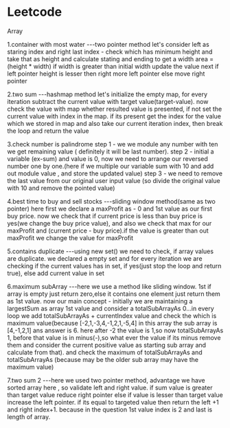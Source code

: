 # Leetcode

Array

1.container with most water
    ---two pointer method
    let's consider left as staring index and right last index -
    check which has minimum height and take that as height and calculate stating and ending to get a width
    area = (height * width) if width is greater than initial width update the value
    next if left pointer height is lesser then right more left pointer else move right pointer

2.two sum 
    ---hashmap method
    let's initialize the empty map, for every iteration subtract the current value with target value(target-value).
    now check the value with map whether resulted value is presented, if not set the current value with index in the map.
    if its present get the index for the value which we stored in map and also take our current iteration index, then break
    the loop and return the value 

3.check number is palindrome 
   step 1 - we we module any number with ten we get remaining value ( definitely it will be last number).
   step 2 - initial a variable (ex-sum) and value is 0, now we need to arrange our reversed number one by one.(here if we multiple our variable sum with 10 and add out module value ,  and store the updated value)
   step 3 - we need to remove the last value from our original user input value (so divide the original value with 10 and remove the pointed value)

4.best time to buy and sell stocks
    ---sliding window method(same as two pointer)
    here first we declare a maxProfit as - 0 and 1st value as our first buy price. now we check that if current price is less than buy price is yes(we change the buy price value), and also we check that max for our maxProfit and (current price - buy price).if the value is greater than out maxProfit we change the value for maxProfit

5.contains duplicate
    ---using new set()
    we need to check, if array values are duplicate. we declared a empty set and for every iteration we are checking if the current values has in set, if yes(just stop the loop and return true), else add current value in set

6.maximum subArray
    ---here we use a method like sliding window.
    1st if array is empty just return zero,else it contains one element just return them as 1st value.
    now our main concept - initially we are maintaining a largestSum as array 1st value and consider a totalSubArrayAs 0...in every loop we add totalSubArrayAs + currentIndex value and check the which is maximum value(because [-2,1,-3,4,-1,2,1,-5,4] in this array the sub array is [4,-1,2,1] ans answer is 6. here after -2 the value is 1,so now totalSubArrayAs 1, before that value is in minus(-),so what ever the value if its minus remove them and consider the current positive value as starting sub array and calculate from that). and check the maximum of totalSubArrayAs and totalSubArrayAs (because may be the older sub array may have the maximum value)

7.two sum 2
    ---here we used two pointer method, advantage we have sorted array here , so validate left and right value. if sum value is greater than target value reduce right pointer else if value is lesser than target value increase the left pointer. if its equal to targeted value then return the left +1 and right index+1. because in the question 1st value index is 2 and last is length of array.